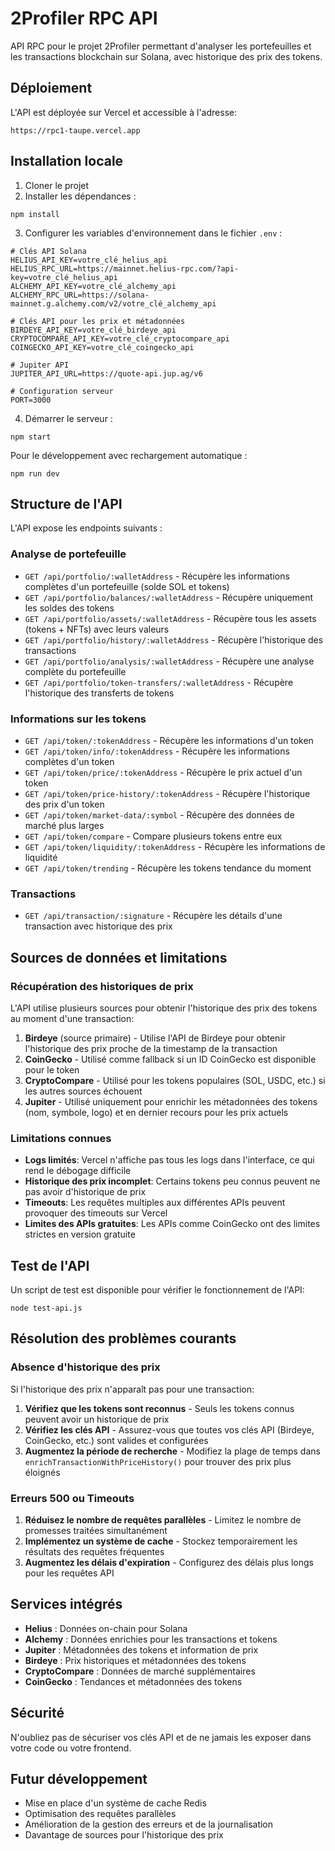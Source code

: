 # 2Profiler RPC API

API RPC pour le projet 2Profiler permettant d'analyser les portefeuilles et les transactions blockchain sur Solana, avec historique des prix des tokens.

## Déploiement

L'API est déployée sur Vercel et accessible à l'adresse:

```
https://rpc1-taupe.vercel.app
```

## Installation locale

1. Cloner le projet
2. Installer les dépendances :

```
npm install
```

3. Configurer les variables d'environnement dans le fichier `.env` :

```
# Clés API Solana
HELIUS_API_KEY=votre_clé_helius_api
HELIUS_RPC_URL=https://mainnet.helius-rpc.com/?api-key=votre_clé_helius_api
ALCHEMY_API_KEY=votre_clé_alchemy_api
ALCHEMY_RPC_URL=https://solana-mainnet.g.alchemy.com/v2/votre_clé_alchemy_api

# Clés API pour les prix et métadonnées
BIRDEYE_API_KEY=votre_clé_birdeye_api
CRYPTOCOMPARE_API_KEY=votre_clé_cryptocompare_api
COINGECKO_API_KEY=votre_clé_coingecko_api

# Jupiter API
JUPITER_API_URL=https://quote-api.jup.ag/v6

# Configuration serveur
PORT=3000
```

4. Démarrer le serveur :

```
npm start
```

Pour le développement avec rechargement automatique :

```
npm run dev
```

## Structure de l'API

L'API expose les endpoints suivants :

### Analyse de portefeuille

- `GET /api/portfolio/:walletAddress` - Récupère les informations complètes d'un portefeuille (solde SOL et tokens)
- `GET /api/portfolio/balances/:walletAddress` - Récupère uniquement les soldes des tokens
- `GET /api/portfolio/assets/:walletAddress` - Récupère tous les assets (tokens + NFTs) avec leurs valeurs
- `GET /api/portfolio/history/:walletAddress` - Récupère l'historique des transactions
- `GET /api/portfolio/analysis/:walletAddress` - Récupère une analyse complète du portefeuille
- `GET /api/portfolio/token-transfers/:walletAddress` - Récupère l'historique des transferts de tokens

### Informations sur les tokens

- `GET /api/token/:tokenAddress` - Récupère les informations d'un token
- `GET /api/token/info/:tokenAddress` - Récupère les informations complètes d'un token
- `GET /api/token/price/:tokenAddress` - Récupère le prix actuel d'un token
- `GET /api/token/price-history/:tokenAddress` - Récupère l'historique des prix d'un token
- `GET /api/token/market-data/:symbol` - Récupère des données de marché plus larges
- `GET /api/token/compare` - Compare plusieurs tokens entre eux
- `GET /api/token/liquidity/:tokenAddress` - Récupère les informations de liquidité
- `GET /api/token/trending` - Récupère les tokens tendance du moment

### Transactions

- `GET /api/transaction/:signature` - Récupère les détails d'une transaction avec historique des prix

## Sources de données et limitations

### Récupération des historiques de prix

L'API utilise plusieurs sources pour obtenir l'historique des prix des tokens au moment d'une transaction:

1. **Birdeye** (source primaire) - Utilise l'API de Birdeye pour obtenir l'historique des prix proche de la timestamp de la transaction
2. **CoinGecko** - Utilisé comme fallback si un ID CoinGecko est disponible pour le token
3. **CryptoCompare** - Utilisé pour les tokens populaires (SOL, USDC, etc.) si les autres sources échouent
4. **Jupiter** - Utilisé uniquement pour enrichir les métadonnées des tokens (nom, symbole, logo) et en dernier recours pour les prix actuels

### Limitations connues

- **Logs limités**: Vercel n'affiche pas tous les logs dans l'interface, ce qui rend le débogage difficile
- **Historique des prix incomplet**: Certains tokens peu connus peuvent ne pas avoir d'historique de prix
- **Timeouts**: Les requêtes multiples aux différentes APIs peuvent provoquer des timeouts sur Vercel
- **Limites des APIs gratuites**: Les APIs comme CoinGecko ont des limites strictes en version gratuite

## Test de l'API

Un script de test est disponible pour vérifier le fonctionnement de l'API:

```
node test-api.js
```

## Résolution des problèmes courants

### Absence d'historique des prix

Si l'historique des prix n'apparaît pas pour une transaction:

1. **Vérifiez que les tokens sont reconnus** - Seuls les tokens connus peuvent avoir un historique de prix
2. **Vérifiez les clés API** - Assurez-vous que toutes vos clés API (Birdeye, CoinGecko, etc.) sont valides et configurées
3. **Augmentez la période de recherche** - Modifiez la plage de temps dans `enrichTransactionWithPriceHistory()` pour trouver des prix plus éloignés

### Erreurs 500 ou Timeouts

1. **Réduisez le nombre de requêtes parallèles** - Limitez le nombre de promesses traitées simultanément
2. **Implémentez un système de cache** - Stockez temporairement les résultats des requêtes fréquentes
3. **Augmentez les délais d'expiration** - Configurez des délais plus longs pour les requêtes API

## Services intégrés

- **Helius** : Données on-chain pour Solana
- **Alchemy** : Données enrichies pour les transactions et tokens
- **Jupiter** : Métadonnées des tokens et information de prix
- **Birdeye** : Prix historiques et métadonnées des tokens
- **CryptoCompare** : Données de marché supplémentaires
- **CoinGecko** : Tendances et métadonnées des tokens

## Sécurité

N'oubliez pas de sécuriser vos clés API et de ne jamais les exposer dans votre code ou votre frontend.

## Futur développement

- Mise en place d'un système de cache Redis
- Optimisation des requêtes parallèles
- Amélioration de la gestion des erreurs et de la journalisation
- Davantage de sources pour l'historique des prix
